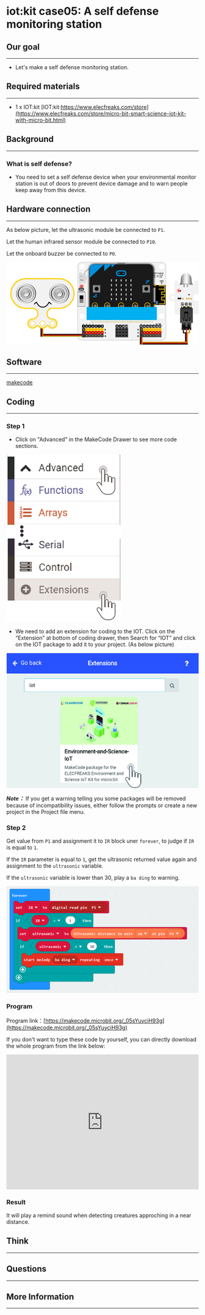 # iot:kit case05: A self defense monitoring station

## Our goal
---

- Let's make a self defense monitoring station. 


## Required materials
---

- 1 x IOT:kit  [IOT:kit:https://www.elecfreaks.com/store](https://www.elecfreaks.com/store/micro-bit-smart-science-iot-kit-with-micro-bit.html)


## Background
---

### What is self defense? 

- You need to set a self defense device when your environmental monitor station is out of doors to prevent device damage and to warn people keep away from this device.                     


## Hardware connection
---

As below picture, let the ultrasonic module be connected to `P1`.

Let the human infrared sensor module be connected to `P10`.

Let the onboard buzzer be connected to `P0`. 

![](./images/case_05_01.png)

## Software
---

[makecode](https://makecode.microbit.org/#)

## Coding
---

### Step 1
- Click on "Advanced" in the MakeCode Drawer to see more code sections.

![](./images/iot_bit_11.jpg)

- We need to add an extension for coding to the IOT. Click on the “Extension” at bottom of coding drawer, then Search for “IOT” and click on the IOT package to add it to your project. (As below picture) 

![](./images/iot_bit_12.jpg)

***Note：*** If you get a warning telling you some packages will be removed because of incompatibility issues, either follow the prompts or create a new project in the Project file menu.

### Step 2

Get value from `P1` and assignment it to `IR` block uner `forever`, to judge if `IR` is equal to `1`.

If the `IR` parameter is equal to `1`, get the ultrasonic returned value again and assignment to the `ultrasonic` variable. 

If the `ultrasonic` variable is lower than 30, play a `ba ding` to warning. 

![](./images/case_05_02.png)



### Program

Program link：[https://makecode.microbit.org/_05sYuyciH93g](https://makecode.microbit.org/_05sYuyciH93g)

If you don't want to type these code by yourself, you can directly download the whole program from the link below:

<div style="position:relative;height:0;padding-bottom:70%;overflow:hidden;"><iframe style="position:absolute;top:0;left:0;width:100%;height:100%;" src="https://makecode.microbit.org/#pub:_05sYuyciH93g" frameborder="0" sandbox="allow-popups allow-forms allow-scripts allow-same-origin"></iframe></div>  


### Result

It will play a remind sound when detecting creatures approching in a near distance.

## Think
---

## Questions
---

## More Information
---
